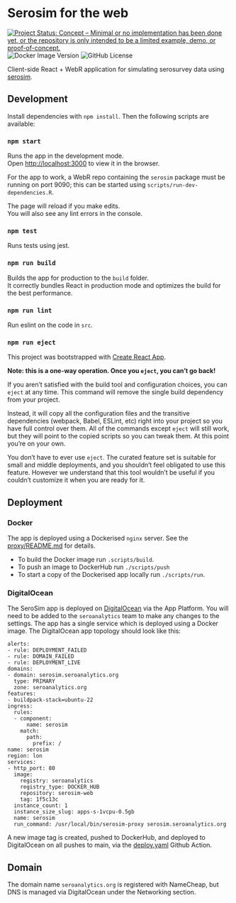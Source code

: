 # Serosim for the web
[![Project Status: Concept – Minimal or no implementation has been done yet, or the repository is only intended to be a limited example, demo, or proof-of-concept.](https://www.repostatus.org/badges/latest/concept.svg)](https://www.repostatus.org/#concept)
![Docker Image Version](https://img.shields.io/docker/v/seroanalytics/serosim-web?logo=docker)
![GitHub License](https://img.shields.io/github/license/seroanalytics/serosim-web)

Client-side React + WebR application for simulating serosurvey data using [serosim](https://github.com/seroanalytics/serosim).

## Development

Install dependencies with `npm install`. Then the following scripts are available:

### `npm start`

Runs the app in the development mode.\
Open [http://localhost:3000](http://localhost:3000) to view it in the browser.

For the app to work, a WebR repo containing the `serosim` package must be running on port 9090; this can
be started using `scripts/run-dev-dependencies.R`.

The page will reload if you make edits.\
You will also see any lint errors in the console.

### `npm test`

Runs tests using jest.

### `npm run build`

Builds the app for production to the `build` folder.\
It correctly bundles React in production mode and optimizes the build for the best performance.

### `npm run lint`

Run eslint on the code in `src`.

### `npm run eject`

This project was bootstrapped with [Create React App](https://github.com/facebook/create-react-app).

**Note: this is a one-way operation. Once you `eject`, you can’t go back!**

If you aren’t satisfied with the build tool and configuration choices, you can `eject` at any time. This command will remove the single build dependency from your project.

Instead, it will copy all the configuration files and the transitive dependencies (webpack, Babel, ESLint, etc) right into your project so you have full control over them. All of the commands except `eject` will still work, but they will point to the copied scripts so you can tweak them. At this point you’re on your own.

You don’t have to ever use `eject`. The curated feature set is suitable for small and middle deployments, and you shouldn’t feel obligated to use this feature. However we understand that this tool wouldn’t be useful if you couldn’t customize it when you are ready for it.

## Deployment

### Docker
The app is deployed using a Dockerised `nginx` server.
See the [proxy/README.md](proxy/README.md) for details.

* To build the Docker image run `.scripts/build`.
* To push an image to DockerHub run `./scripts/push`
* To start a copy of the Dockerised app locally run `./scripts/run`.

### DigitalOcean
The SeroSim app is deployed on [DigitalOcean](https://cloud.digitalocean.com/) via the App Platform. You will need to be added to the `seroanalytics` team to make any changes to the settings. The app has a single service
which is deployed using a Docker image. 
The DigitalOcean app topology should look like this:

```
alerts:
- rule: DEPLOYMENT_FAILED
- rule: DOMAIN_FAILED
- rule: DEPLOYMENT_LIVE
domains:
- domain: serosim.seroanalytics.org
  type: PRIMARY
  zone: seroanalytics.org
features:
- buildpack-stack=ubuntu-22
ingress:
  rules:
  - component:
      name: serosim
    match:
      path:
        prefix: /
name: serosim
region: lon
services:
- http_port: 80
  image:
    registry: seroanalytics
    registry_type: DOCKER_HUB
    repository: serosim-web
    tag: 1f5c13c
  instance_count: 1
  instance_size_slug: apps-s-1vcpu-0.5gb
  name: serosim
  run_command: /usr/local/bin/serosim-proxy serosim.seroanalytics.org
```

A new image tag is created, pushed to DockerHub, and deployed to DigitalOcean on all pushes to main, 
via the [deploy.yaml](https://github.com/seroanalytics/serosim-web/blob/main/.github/workflows/deploy.yaml) Github Action.

## Domain
The domain name `seroanalytics.org` is registered with NameCheap, but DNS is managed via DigitalOcean under the Networking section.
